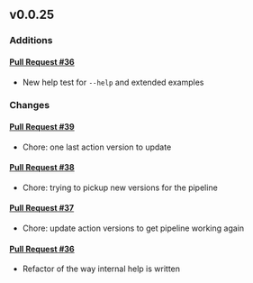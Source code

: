 ## v0.0.25

### Additions

#### [Pull Request #36](https://github.com/Maahsome/ktrouble/pull/36)

- New help test for `--help` and extended examples


### Changes

#### [Pull Request #39](https://github.com/Maahsome/ktrouble/pull/39)

- Chore: one last action version to update

#### [Pull Request #38](https://github.com/Maahsome/ktrouble/pull/38)

- Chore: trying to pickup new versions for the pipeline

#### [Pull Request #37](https://github.com/Maahsome/ktrouble/pull/37)

- Chore: update action versions to get pipeline working again

#### [Pull Request #36](https://github.com/Maahsome/ktrouble/pull/36)

- Refactor of the way internal help is written

